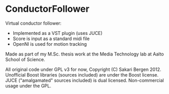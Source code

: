 ConductorFollower
=================

Virtual conductor follower:
- Implemented as a VST plugin (uses JUCE)
- Score is input as a standard midi file
- OpenNI is used for motion tracking

Made as part of my M.Sc. thesis work at the Media Technology lab at Aalto School of Science.

All original code under GPL v3 for now, Copyright (C) Sakari Bergen 2012.
Unofficial Boost libraries (sources included) are under the Boost license.
JUCE ("amalgamated" sources included) is dual licensed. Non-commercial usage under the GPL.
